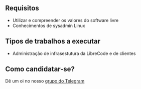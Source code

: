 ## Requisitos
* Utilizar e compreender os valores do software livre
* Conhecimentos de sysadmin Linux

## Tipos de trabalhos a executar
* Administração de infrasestutura da LibreCode e de clientes

## Como candidatar-se?
Dê um oi no nosso [grupo do Telegram](https://t.me/LibreCodeCoop)